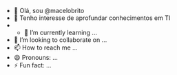 - 👋 Olá, sou @macelobrito
- 👀 Tenho interesse de aprofundar conhecimentos em TI
- - 🌱 I’m currently learning ...
- 💞️ I’m looking to collaborate on ...
- 📫 How to reach me ...
- 😄 Pronouns: ...
- ⚡ Fun fact: ...

<!---
macelobrito/macelobrito is a ✨ special ✨ repository because its `README.md` (this file) appears on your GitHub profile.
You can click the Preview link to take a look at your changes.
--->
